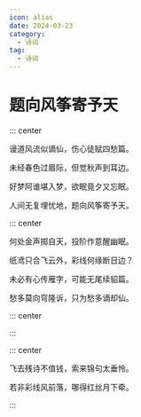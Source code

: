 ```yaml
---
icon: alias
date: 2024-03-23
category:
  - 诗词
tag:
  - 诗词
---
```


# 题向风筝寄予天

<!-- more -->

::: center

谩道风流似谪仙，伤心徒赋四愁篇。

未经春色过眉际，但觉秋声到耳边。

好梦阿谁堪入梦，欲眠竟夕又忘眠。

人间无复埋忧地，题向风筝寄予天。

::: center

何处金声掷自天，投阶作意醒幽眠。

纸鸢只合飞云外，彩线何缘断日边？

未必有心传雁字，可能无尾续貂篇。

愁多莫向穹隆诉，只为愁多谪却仙。

::: center

:::


::: center

飞去残诗不值钱，索来锦句太垂怜。

若非彩线风前落，哪得红丝月下牵。

:::